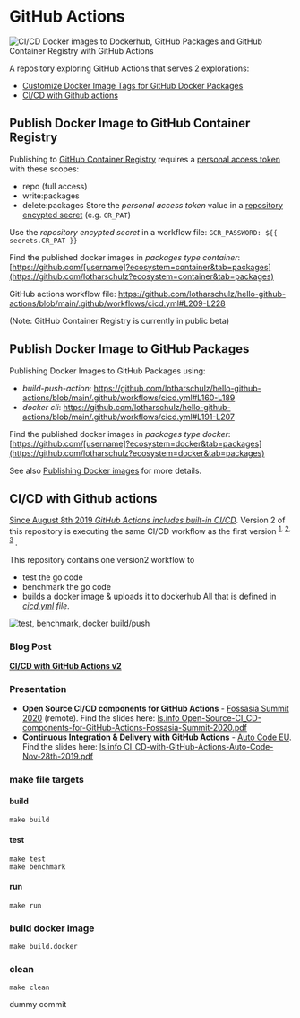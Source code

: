 # GitHub Actions

![CI/CD Docker images to Dockerhub, GitHub Packages and GitHub Container Registry with GitHub Actions](https://github.com/lotharschulz/hello-github-actions/workflows/CI/CD%20Docker%20&%20Dockerhub%20with%20actions%20v2/badge.svg)

A repository exploring GitHub Actions that serves 2 explorations:

- [Customize Docker Image Tags for GitHub Docker Packages](https://www.lotharschulz.info/2020/07/23/github-packages-docker-image-tags-customization-with-github-actions)
- [CI/CD with Github actions](https://www.lotharschulz.info/2019/08/26/ci-cd-with-github-actions-v2/)

## Publish Docker Image to GitHub Container Registry

Publishing to [GitHub Container Registry](https://docs.github.com/en/free-pro-team@latest/packages/getting-started-with-github-container-registry/about-github-container-registry) requires a [personal access token](https://docs.github.com/en/free-pro-team@latest/developers/apps/about-apps#personal-access-tokens) with these scopes:
- repo (full access)
- write:packages
- delete:packages
Store the _personal access token_ value in a [repository encypted secret](https://docs.github.com/en/free-pro-team@latest/actions/reference/encrypted-secrets) (e.g. `CR_PAT`) 

Use the _repository encypted secret_ in a workflow file: `GCR_PASSWORD: ${{ secrets.CR_PAT }}` 

Find the published docker images in _packages type container_: [https://github.com/[username]?ecosystem=container&tab=packages](https://github.com/lotharschulz?ecosystem=container&tab=packages)

GitHub actions workflow file: https://github.com/lotharschulz/hello-github-actions/blob/main/.github/workflows/cicd.yml#L209-L228

(Note: GitHub Container Registry is currently in public beta)

## Publish Docker Image to GitHub Packages

Publishing Docker Images to GitHub Packages using:

- _build-push-action_: https://github.com/lotharschulz/hello-github-actions/blob/main/.github/workflows/cicd.yml#L160-L189
- _docker cli_: https://github.com/lotharschulz/hello-github-actions/blob/main/.github/workflows/cicd.yml#L191-L207

Find the published docker images in _packages type docker_: [https://github.com/[username]?ecosystem=docker&tab=packages](https://github.com/lotharschulz?ecosystem=docker&tab=packages)


See also [Publishing Docker images](https://docs.github.com/en/actions/language-and-framework-guides/publishing-docker-images) for more details.


## CI/CD with Github actions

[Since August 8th 2019 _GitHub Actions includes built-in CI/CD_](https://twitter.com/github/status/1159511691480260608). Version 2 of this repository is executing the same CI/CD workflow as the first version <sup>[1](https://www.lotharschulz.info/2019/05/09/ci-cd-with-github-actions/), [2](https://twitter.com/lothar_schulz/status/1159513737142898689), [3](https://www.linkedin.com/posts/lotharschulz_github-actions-now-with-built-in-cicd-happily-activity-6565279455458152448-ECh1) </sup>.

This repository contains one version2 workflow to
- test the go code
- benchmark the go code
- builds a docker image & uploads it to dockerhub
All that is defined in _[cicd.yml](.github/workflows/cicd.yml) file_.

![test, benchmark, docker build/push](screenshot2019-08-23--12.17.35.png) 

### Blog Post

**[CI/CD with GitHub Actions v2](https://www.lotharschulz.info/2019/08/26/ci-cd-with-github-actions-v2/)**

### Presentation

- **Open Source CI/CD components for GitHub Actions** - [Fossasia Summit 2020](https://www.lotharschulz.info/wp-content/uploads/Screenshot_2020-03-14_08-35-27_.png) (remote). Find the slides here: [ls.info Open-Source-CI_CD-components-for-GitHub-Actions-Fossasia-Summit-2020.pdf](https://www.lotharschulz.info/wp-content/uploads/Open-Source-CI_CD-components-for-GitHub-Actions-Fossasia-Summit-2020.pdf)
- **Continuous Integration & Delivery with GitHub Actions** - [Auto Code EU](https://www.auto-code.eu/sessions/solution-keynote-ci-cd-with-github-actions/). Find the slides here: [ls.info CI_CD-with-GitHub-Actions-Auto-Code-Nov-28th-2019.pdf](https://www.lotharschulz.info/wp-content/uploads/CI_CD-with-GitHub-Actions-Auto-Code-Nov-28th-2019.pdf)

### make file targets

#### build
```
make build
```

#### test
```
make test
make benchmark
```

#### run
```
make run
```

### build docker image
```
make build.docker
```

### clean
```
make clean
```

dummy commit

